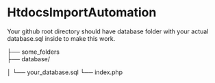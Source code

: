 # HtdocsImportAutomation

Your github root directory should have database folder with your actual database.sql inside to make this work.

├── some_folders    
├── database/

│   └── your_database.sql
└── index.php            
